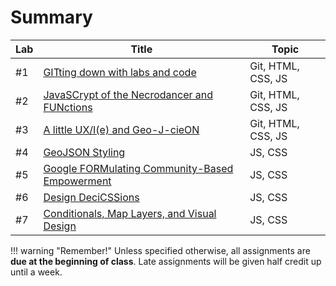 # Summary

|Lab|Title|Topic|
|----|-----|-----|
|#1|[GITting down with labs and code](week1/index.md)|Git, HTML, CSS, JS|
|#2|[JavaSCrypt of the Necrodancer and FUNctions](week2/index.md)|Git, HTML, CSS, JS|
|#3|[A little UX/I(e) and Geo-J-cieON](week3/index.md)|Git, HTML, CSS, JS|
|#4|[GeoJSON Styling](week4/index.md)|JS, CSS|
|#5|[Google FORMulating Community-Based Empowerment](week5/index.md)|JS, CSS|
|#6|[Design DeciCSSions](week6/index.md)|JS, CSS|
|#7|[Conditionals, Map Layers, and Visual Design](week7/index.md)|JS, CSS|

!!! warning "Remember!"
    Unless specified otherwise, all assignments are **due at the beginning of class**. Late assignments will be given half credit up until a week.

